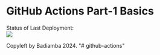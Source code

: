 # GitHub Actions Part-1 Basics


Status of Last Deployment:<br>
<img src="[https://github.com/badiamba/github-actions/workflows/My-GitHubActions-Basics/badge.svg?branch=main](https://github.com/adv4000/github-actions-part-1-basics/workflows/My-GitHubActions-Basics/badge.svg?branch=master)https://github.com/adv4000/github-actions-part-1-basics/workflows/My-GitHubActions-Basics/badge.svg?branch=master"><br>


Copyleft by Badiamba 2024.
"# github-actions" 
